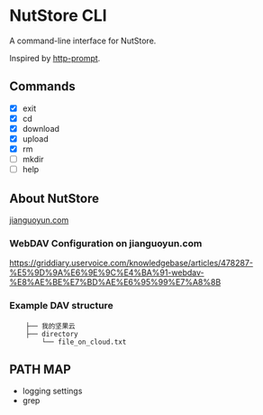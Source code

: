 # NutStore CLI

A command-line interface for NutStore.

Inspired by [http-prompt](https://github.com/eliangcs/http-prompt).

## Commands

- [x] exit
- [x] cd
- [x] download
- [x] upload
- [x] rm
- [ ] mkdir
- [ ] help

## About NutStore

[jianguoyun.com](https://www.jianguoyun.com/)

### WebDAV Configuration on jianguoyun.com

https://griddiary.uservoice.com/knowledgebase/articles/478287-%E5%9D%9A%E6%9E%9C%E4%BA%91-webdav-%E8%AE%BE%E7%BD%AE%E6%95%99%E7%A8%8B


### Example DAV structure

```
    ├── 我的坚果云
    ├── directory
        └── file_on_cloud.txt
```


## PATH MAP

- logging settings
- grep

